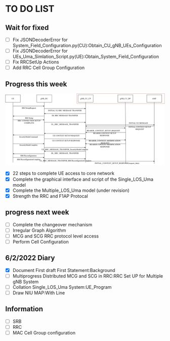 # **TO DO LIST**

## Wait for fixed

- [ ] Fix JSONDecoderError for System_Field_Configuration.py(CU):Obtain_CU_gNB_UEs_Configuration
- [ ] Fix JSONDecoderError for UEs_Uma_Simlation_Script.py(UE):Obtain_System_Field_Configuration
- [ ] Fix RRCSetUp Actions
- [ ] Add RRC Cell Group Configuration

## Progress this week

![UE Access to Core Network](img/UE_Access.png)

- [x] 22 steps to complete UE access to core network
- [x] Complete the graphical interface and script of the Single_LOS_Uma model
- [x] Complete the Multiple_LOS_Uma model (under revision)
- [x] Strength the RRC and F1AP Protocal

## progress next week

- [ ] Complete the changeover mechanism
- [ ] Irregular Graph Algorithm
- [ ] MCG and SCG RRC protocol level access
- [ ] Perform Cell Configuration

## 6/2/2022 Diary

- [x] Document First draft First Statement:Background
- [ ] Multiprogress Distributed MCG and SCG in RRC:RRC Set UP for Multiple gNB System
- [ ] Collation Single_LOS_Uma System:UE_Program
- [ ] Draw NIU MAP:With Line

## Information

- [ ] SRB
- [ ] RRC
- [ ] MAC Cell Group configuration